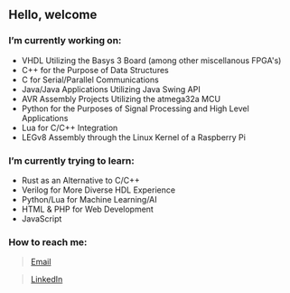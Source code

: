## Hello, welcome

### I’m currently working on: 
  - VHDL Utilizing the Basys 3 Board (among other miscellanous FPGA's)
  - C++ for the Purpose of Data Structures
  - C for Serial/Parallel Communications 
  - Java/Java Applications Utilizing Java Swing API
  - AVR Assembly Projects Utilizing the atmega32a MCU
  - Python for the Purposes of Signal Processing and High Level Applications
  - Lua for C/C++ Integration
  - LEGv8 Assembly through the Linux Kernel of a Raspberry Pi 

### I’m currently trying to learn:
  - Rust as an Alternative to C/C++
  - Verilog for More Diverse HDL Experience
  - Python/Lua for Machine Learning/AI
  - HTML & PHP for Web Development
  - JavaScript


### How to reach me: 
> [Email](nick.poholik@slu.edu)

> [LinkedIn](linkedin.com/in/nikolaspoholik/)



